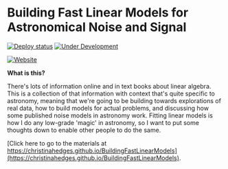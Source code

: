 # Building Fast Linear Models for Astronomical Noise and Signal


<a href="https://github.com/christinahedges/BuildingFastLinearModels/actions/workflows/deploy.yml"><img src="https://github.com/christinahedges/BuildingFastLinearModels/workflows/deploy/badge.svg" alt="Deploy status"/></a> 
[![Under Development](https://img.shields.io/badge/Status-Under%20Development-red)](https://christinahedges.github.io/BuildingFastLinearModels)

[![Website](https://img.shields.io/badge/Material-Online-blue)](https://christinahedges.github.io/BuildingFastLinearModels)

**What is this?**

There's lots of information online and in text books about linear algebra. This is a collection of that information with context that's quite specific to astronomy, meaning that we're going to be building towards explorations of real data, how to build models for actual problems, and discussing how some published noise models in astronomy work. Fitting linear models is how I do any low-grade 'magic' in astronomy, so I want to put some thoughts down to enable other people to do the same.

[Click here to go to the materials at https://christinahedges.github.io/BuildingFastLinearModels](https://christinahedges.github.io/BuildingFastLinearModels).
